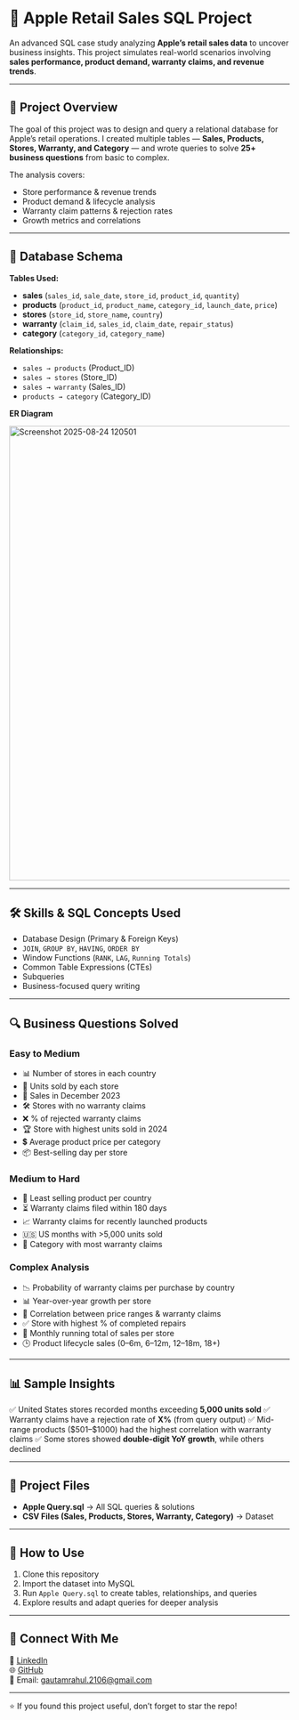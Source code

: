 # 🍏 Apple Retail Sales SQL Project

An advanced SQL case study analyzing **Apple’s retail sales data** to uncover business insights. This project simulates real-world scenarios involving **sales performance, product demand, warranty claims, and revenue trends**.

---

## 🚀 Project Overview

The goal of this project was to design and query a relational database for Apple’s retail operations.
I created multiple tables — **Sales, Products, Stores, Warranty, and Category** — and wrote queries to solve **25+ business questions** from basic to complex.

The analysis covers:

* Store performance & revenue trends
* Product demand & lifecycle analysis
* Warranty claim patterns & rejection rates
* Growth metrics and correlations

---

## 📂 Database Schema

**Tables Used:**

* **sales** (`sales_id`, `sale_date`, `store_id`, `product_id`, `quantity`)
* **products** (`product_id`, `product_name`, `category_id`, `launch_date`, `price`)
* **stores** (`store_id`, `store_name`, `country`)
* **warranty** (`claim_id`, `sales_id`, `claim_date`, `repair_status`)
* **category** (`category_id`, `category_name`)

**Relationships:**

* `sales → products` (Product\_ID)
* `sales → stores` (Store\_ID)
* `sales → warranty` (Sales\_ID)
* `products → category` (Category\_ID)


**ER Diagram**
  
  <img width="1243" height="817" alt="Screenshot 2025-08-24 120501" src="https://github.com/user-attachments/assets/adeb6281-3582-416c-b601-d13a6c0237dd" />

---

## 🛠 Skills & SQL Concepts Used

* Database Design (Primary & Foreign Keys)
* `JOIN`, `GROUP BY`, `HAVING`, `ORDER BY`
* Window Functions (`RANK`, `LAG`, `Running Totals`)
* Common Table Expressions (CTEs)
* Subqueries
* Business-focused query writing

---

## 🔍 Business Questions Solved

### **Easy to Medium**

* 📊 Number of stores in each country
* 🏬 Units sold by each store
* 📅 Sales in December 2023
* 🛠 Stores with no warranty claims
* ❌ % of rejected warranty claims
* 🏆 Store with highest units sold in 2024
* 💲 Average product price per category
* 📦 Best-selling day per store

### **Medium to Hard**

* 🔽 Least selling product per country
* ⏳ Warranty claims filed within 180 days
* 📈 Warranty claims for recently launched products
* 🇺🇸 US months with >5,000 units sold
* 📂 Category with most warranty claims

### **Complex Analysis**

* 📉 Probability of warranty claims per purchase by country
* 📊 Year-over-year growth per store
* 🔗 Correlation between price ranges & warranty claims
* ✅ Store with highest % of completed repairs
* 📆 Monthly running total of sales per store
* 🕒 Product lifecycle sales (0–6m, 6–12m, 12–18m, 18+)

---

## 📊 Sample Insights

✅ United States stores recorded months exceeding **5,000 units sold**
✅ Warranty claims have a rejection rate of **X%** (from query output)
✅ Mid-range products (\$501–\$1000) had the highest correlation with warranty claims
✅ Some stores showed **double-digit YoY growth**, while others declined

---

## 📎 Project Files

* **Apple Query.sql** → All SQL queries & solutions
* **CSV Files (Sales, Products, Stores, Warranty, Category)** → Dataset

---

## 🚀 How to Use

1. Clone this repository
2. Import the dataset into MySQL
3. Run `Apple Query.sql` to create tables, relationships, and queries
4. Explore results and adapt queries for deeper analysis

---

## 📢 Connect With Me

💼 [LinkedIn](https://www.linkedin.com/in/rahul-gautam-5981b5227)        
🌐 [GitHub](https://github.com/Rahul21304)     
📧 Email: [gautamrahul.2106@gmail.com](mailto:gautamrahul.2106@gmail.com)

---

⭐ If you found this project useful, don’t forget to star the repo!

